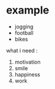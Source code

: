 # example


* jogging
* football
* bikes

what i need :
1. motivation
1. smile
1. happiness
1. work 



